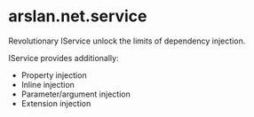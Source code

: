 # arslan.net.service
Revolutionary IService unlock the limits of dependency injection.

IService provides additionally:
* Property injection
* Inline injection
* Parameter/argument injection 
* Extension injection